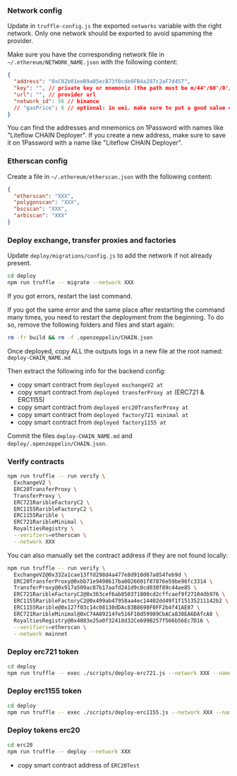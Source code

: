 ### Network config

Update in `truffle-config.js` the exported `networks` variable with the right network. Only one network should be exported to avoid spamming the provider.

Make sure you have the corresponding network file in `~/.ethereum/NETWORK_NAME.json` with the following content:

```json
{
  "address": "0xC02b01eeB9a05ecB73f0cde0FB4a287c2aF7d457",
  "key": "", // private key or mnemonic (the path must be m/44'/60'/0'/0/0)
  "url": "", // provider url
  "network_id": 56 // binance
  // "gasPrice": 6 // optional: in wei. make sure to put a good value even on testnet, not too low and not too high!
}
```

You can find the addresses and mnemonics on 1Password with names like "Liteflow CHAIN Deployer".
If you create a new address, make sure to save it on 1Password with a name like "Liteflow CHAIN Deployer".

### Etherscan config

Create a file in `~/.ethereum/etherscan.json` with the following content:

```json
{
  "etherscan": "XXX",
  "polygonscan": "XXX",
  "bscscan": "XXX",
  "arbiscan": "XXX"
}
```

### Deploy exchange, transfer proxies and factories

Update `deploy/migrations/config.js` to add the network if not already present.

```bash
cd deploy
npm run truffle -- migrate --network XXX
```

If you got errors, restart the last command.

If you got the same error and the same place after restarting the command many times, you need to restart the deployment from the beginning.
To do so, remove the following folders and files and start again:

```bash
rm -fr build && rm -f .openzeppelin/CHAIN.json
```

Once deployed, copy ALL the outputs logs in a new file at the root named: `deploy-CHAIN_NAME.md`

Then extract the following info for the backend config:

- copy smart contract from `deployed exchangeV2 at`
- copy smart contract from `deployed transferProxy at` (ERC721 & ERC1155)
- copy smart contract from `deployed erc20TransferProxy at`
- copy smart contract from `deployed factory721 minimal at`
- copy smart contract from `deployed factory1155 at`

Commit the files `deploy-CHAIN_NAME.md` and `deploy/.openzeppelin/CHAIN.json`.

### Verify contracts

```bash
npm run truffle -- run verify \
  ExchangeV2 \
  ERC20TransferProxy \
  TransferProxy \
  ERC721RaribleFactoryC2 \
  ERC1155RaribleFactoryC2 \
  ERC1155Rarible \
  ERC721RaribleMinimal \
  RoyaltiesRegistry \
  --verifiers=etherscan \
  --network XXX
```

You can also manually set the contract address if they are not found locally:

```bash
npm run truffle -- run verify \
  ExchangeV2@0x332a1cae13ffd298d4a477e8d910d67a854feb9d \
  ERC20TransferProxy@0xbb71e9498617ba0026601f87876e59be96fc3314 \
  TransferProxy@0x917a509ac87b17aafd241d9c0cd030f89c44ae85 \
  ERC721RaribleFactoryC2@0x363cef6ab850371800cd2cffcaef9f27104db976 \
  ERC1155RaribleFactoryC2@0x499ab47958aa4ec14402dd49f1f15135211142b2 \
  ERC1155Rarible@0x127f03c14c08130dDAc83B8698F0FF2b4f41AE87 \
  ERC721RaribleMinimal@0xC74A89214fe516F10d59989CbACa838EA6DAfcA8 \
  RoyaltiesRegistry@0x4083e25a0f32418d32Ce699B257f566b56Ec7D16 \
  --verifiers=etherscan \
  --network mainnet
```

<!-- TODO: Find a way to verify BeaconProxy contract -->

### Deploy erc721 token

```bash
cd deploy
npm run truffle -- exec ./scripts/deploy-erc721.js --network XXX --name "XXX" --symbol "XXX" --baseURI ipfs:/ --factoryAddress XXX
```

### Deploy erc1155 token

```bash
cd deploy
npm run truffle -- exec ./scripts/deploy-erc1155.js --network XXX --name "XXX" --symbol "XXX" --baseURI ipfs:/ --factoryAddress XXX
```

### Deploy tokens erc20

```bash
cd erc20
npm run truffle -- deploy --network XXX
```

- copy smart contract address of `ERC20Test`
